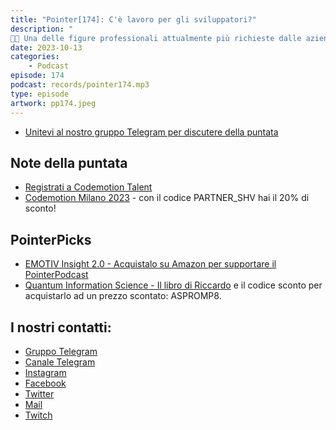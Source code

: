 ```yaml
---
title: "Pointer[174]: C'è lavoro per gli sviluppatori?"
description: "
🧑‍💻 Una delle figure professionali attualmente più richieste dalle aziende è quella del Dev. Nonostante questo spesso la ricerca di lavoro non è impresa facile, dovendo districarsi tra offerte poco trasparenti o con grosse ref flag. 📣 Proprio di questo parliamo con il nostro ospite Arnaldo Morena, Dev Talent Partner di Codemotion. 🧭 Codemotion ha lanciato da circa un anno Talent, una piattaforma pensata per facilitare i contatti tra sviluppatori e aziende, tenendo conto delle preferenze e dei requisiti di entrambi. 🔥 Nel corso dell' intervista abbiamo parlato con Arnaldo del ruolo che svolge in Codemotion, e soprattutto di Talent, cercando di capire come questa piattaforma possa aiutare a migliorare la situazione attuale della ricerca di lavoro in ambito IT."
date: 2023-10-13
categories:
    - Podcast
episode: 174
podcast: records/pointer174.mp3
type: episode
artwork: pp174.jpeg
---
```


-   [Unitevi al nostro gruppo Telegram per discutere della puntata](https://t.me/pointerpodcastgruppo)

## Note della puntata

- [Registrati a Codemotion Talent](https://bit.ly/3tnFi4q)
- [Codemotion Milano 2023](https://conferences.codemotion.com/milan2023-live/it/home/) - con il codice PARTNER_SHV hai il 20% di sconto!

## PointerPicks 

- [EMOTIV Insight 2.0 - Acquistalo su Amazon per supportare il PointerPodcast](https://amzn.to/3RASY6c)
- [Quantum Information Science - Il libro di Riccardo](https://global.oup.com/academic/product/quantum-information-science-9780198787488?cc=it&lang=en&) e il codice sconto per acquistarlo ad un prezzo scontato: ASPROMP8.


## I nostri contatti:

-   [Gruppo Telegram](https://t.me/pointerpodcastgruppo)
-   [Canale Telegram](https://t.me/PointerPodcast)
-   [Instagram](https://www.instagram.com/pointerpodcast/)
-   [Facebook](https://www.facebook.com/pointerPodcast/)
-   [Twitter](https://twitter.com/PointerPodcast)
-   [Mail](info@pointerpodcast.it)
-   [Twitch](https://www.twitch.tv/pointerpodcast)
